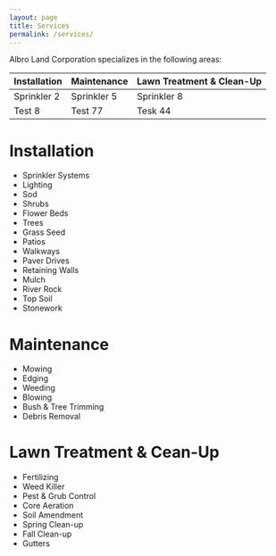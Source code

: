 ```yaml
---
layout: page
title: Services
permalink: /services/
---
```


Albro Land Corporation specializes in the following areas:

| Installation | Maintenance | Lawn Treatment & Clean-Up |
| ------------ | ----------- | ------------------------- |
| Sprinkler 2 | Sprinkler 5 | Sprinkler 8 |
| Test 8 | Test 77 | Tesk 44 |

# Installation
- Sprinkler Systems
- Lighting
- Sod
- Shrubs
- Flower Beds
- Trees
- Grass Seed
- Patios
- Walkways
- Paver Drives
- Retaining Walls
- Mulch
- River Rock
- Top Soil
- Stonework

# Maintenance
- Mowing
- Edging
- Weeding
- Blowing
- Bush & Tree Trimming
- Debris Removal

# Lawn Treatment & Cean-Up
- Fertilizing
- Weed Killer
- Pest & Grub Control
- Core Aeration
- Soil Amendment
- Spring Clean-up
- Fall Clean-up
- Gutters
